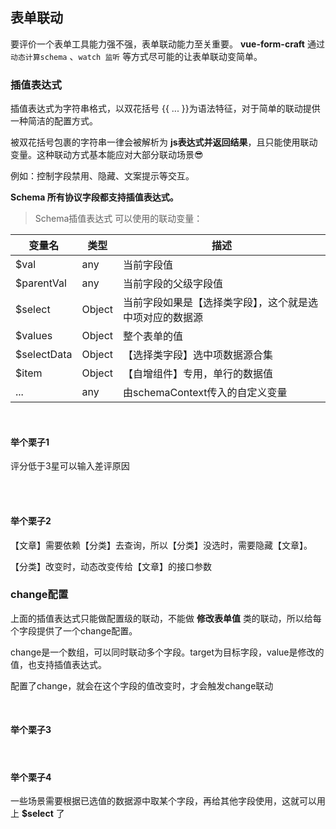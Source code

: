 ## 表单联动

要评价一个表单工具能力强不强，表单联动能力至关重要。 **vue-form-craft** 通过`动态计算schema` 、`watch 监听` 等方式尽可能的让表单联动变简单。


### 插值表达式

插值表达式为字符串格式，以双花括号 {{ ... }}为语法特征，对于简单的联动提供一种简洁的配置方式。

被双花括号包裹的字符串一律会被解析为 **js表达式并返回结果**，且只能使用联动变量。这种联动方式基本能应对大部分联动场景😎

例如：控制字段禁用、隐藏、文案提示等交互。

**Schema 所有协议字段都支持插值表达式。**

> Schema插值表达式 可以使用的联动变量：

| 变量名      | 类型   | 描述                                                     |
| ----------- | ------ | -------------------------------------------------------- |
| $val        | any    | 当前字段值                                               |
| $parentVal  | any    | 当前字段的父级字段值                                     |
| $select     | Object | 当前字段如果是【选择类字段】，这个就是选中项对应的数据源 |
| $values     | Object | 整个表单的值                                             |
| $selectData | Object | 【选择类字段】选中项数据源合集                           |
| $item       | Object | 【自增组件】专用，单行的数据值                           |
| ...         | any    | 由schemaContext传入的自定义变量                          |

<br/>

#### 举个栗子1

评分低于3星可以输入差评原因

<div class="linkage1"></div>

<br/>
<br/>

#### 举个栗子2

【文章】需要依赖【分类】去查询，所以【分类】没选时，需要隐藏【文章】。

【分类】改变时，动态改变传给【文章】的接口参数

<div class="linkage2"></div>


### change配置

上面的插值表达式只能做配置级的联动，不能做 **修改表单值** 类的联动，所以给每个字段提供了一个change配置。

change是一个数组，可以同时联动多个字段。target为目标字段，value是修改的值，也支持插值表达式。

配置了change，就会在这个字段的值改变时，才会触发change联动

<br/>

#### 举个栗子3

<div class="linkage3"></div>


<br/>

#### 举个栗子4

一些场景需要根据已选值的数据源中取某个字段，再给其他字段使用，这就可以用上 **$select** 了

<div class="linkage4"></div>

